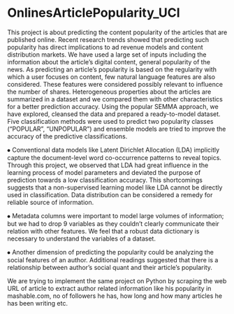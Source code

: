 # OnlinesArticlePopularity_UCI

  This project is about predicting the content popularity of the articles that are published online. 
Recent research trends showed that predicting such popularity has direct implications to ad revenue 
models and content distribution markets.
  We have used a large set of inputs including the information about the article’s digital content, 
general popularity of the news. As predicting an article’s popularity is based on the regularity with 
which a user focuses on content, few natural language features are also considered. These features were 
considered possibly relevant to influence the number of shares. 
  Heterogeneous properties about the articles are summarized in a dataset and we compared them with other 
characteristics for a better prediction accuracy. Using the popular SEMMA approach, we have explored, 
cleansed the data and prepared a ready-to-model dataset. Five classification methods were used to predict 
two popularity classes (“POPULAR”, “UNPOPULAR”) and ensemble models are tried to improve the accuracy of 
the predictive classifications.


⦁	Conventional data models like Latent Dirichlet Allocation (LDA) implicitly capture the document-level 
word co-occurrence patterns to reveal topics. Through this project, we observed that LDA had great 
influence in the learning process of model parameters and deviated the purpose of prediction towards a 
low classification accuracy. This shortcomings suggests that a non-supervised learning model like LDA 
cannot be directly used in classification. Data distribution can be considered a remedy for reliable 
source of information.

⦁	Metadata columns were important to model large volumes of information; but we had to drop 9 variables as 
they couldn’t clearly communicate their relation with other features. We feel that a robust data dictionary 
is necessary to understand the variables of a dataset.

⦁	Another dimension of predicting the popularity could be analyzing the social features of an author. 
Additional readings suggested that there is a relationship between author’s social quant and their article’s 
popularity.

We are trying to implement the same project on Python by scraping the web URL of article to extract author 
related information like his popularity in mashable.com, no of followers he has, how long and how many articles 
he has been writing etc.
